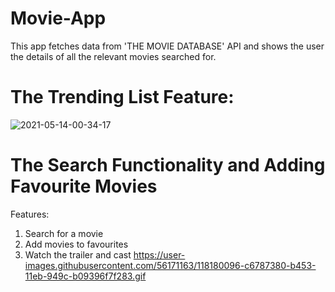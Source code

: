 # Movie-App
This app fetches data from 'THE MOVIE DATABASE' API and shows the user the details of all the relevant movies searched for.

# The Trending List Feature:

![2021-05-14-00-34-17](https://user-images.githubusercontent.com/56171163/118174656-bf019c00-b44c-11eb-938d-f9a4cf063b8b.gif)

# The Search Functionality and Adding Favourite Movies
  Features:
  1. Search for a movie
  2. Add movies to favourites
  3. Watch the trailer and cast
https://user-images.githubusercontent.com/56171163/118180096-c6787380-b453-11eb-949c-b09396f7f283.gif
